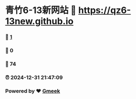 # 青竹6-13新网站 :link: https://qz6-13new.github.io 
### :page_facing_up: [1](https://qz6-13new.github.io/tag.html) 
### :speech_balloon: 0 
### :hibiscus: 74 
### :alarm_clock: 2024-12-31 21:47:09 
### Powered by :heart: [Gmeek](https://github.com/Meekdai/Gmeek)
